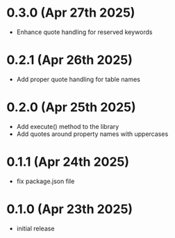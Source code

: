 # 0.3.0 (Apr 27th 2025)

- Enhance quote handling for reserved keywords


# 0.2.1 (Apr 26th 2025)

- Add proper quote handling for table names


# 0.2.0 (Apr 25th 2025)

- Add execute() method to the library
- Add quotes around property names with uppercases


# 0.1.1 (Apr 24th 2025)

- fix package.json file


# 0.1.0 (Apr 23th 2025)

- initial release
